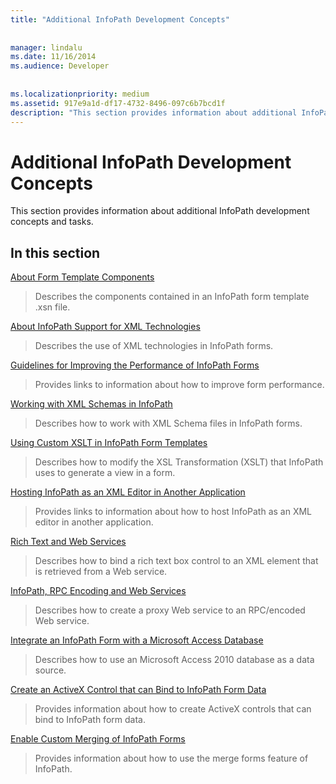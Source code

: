 ```yaml
---
title: "Additional InfoPath Development Concepts"
 
 
manager: lindalu
ms.date: 11/16/2014
ms.audience: Developer
 
 
ms.localizationpriority: medium
ms.assetid: 917e9a1d-df17-4732-8496-097c6b7bcd1f
description: "This section provides information about additional InfoPath development concepts and tasks."
---
```


# Additional InfoPath Development Concepts

This section provides information about additional InfoPath development concepts and tasks.
  
## In this section

[About Form Template Components](about-form-template-components.md)
  
> Describes the components contained in an InfoPath form template .xsn file.
    
[About InfoPath Support for XML Technologies](about-infopath-support-for-xml-technologies.md)
  
> Describes the use of XML technologies in InfoPath forms.
    
[Guidelines for Improving the Performance of InfoPath Forms](guidelines-for-improving-the-performance-of-infopath-forms.md)
  
> Provides links to information about how to improve form performance.
    
[Working with XML Schemas in InfoPath](working-with-xml-schemas-in-infopath.md)
  
> Describes how to work with XML Schema files in InfoPath forms.
    
[Using Custom XSLT in InfoPath Form Templates](using-custom-xslt-in-infopath-form-templates.md)
  
> Describes how to modify the XSL Transformation (XSLT) that InfoPath uses to generate a view in a form.
    
[Hosting InfoPath as an XML Editor in Another Application](hosting-infopath-as-an-xml-editor-in-another-application.md)
  
> Provides links to information about how to host InfoPath as an XML editor in another application.
    
[Rich Text and Web Services](rich-text-and-web-services.md)
  
> Describes how to bind a rich text box control to an XML element that is retrieved from a Web service.
    
[InfoPath, RPC Encoding and Web Services](infopath-rpc-encoding-and-web-services.md)
  
> Describes how to create a proxy Web service to an RPC/encoded Web service.
    
[Integrate an InfoPath Form with a Microsoft Access Database](integrate-an-infopath-form-with-a-microsoft-access-database.md)
  
> Describes how to use an Microsoft Access 2010 database as a data source.
    
[Create an ActiveX Control that can Bind to InfoPath Form Data](create-an-activex-control-that-can-bind-to-infopath-form-data.md)
  
> Provides information about how to create ActiveX controls that can bind to InfoPath form data.
    
[Enable Custom Merging of InfoPath Forms](enable-custom-merging-of-infopath-forms.md)
  
> Provides information about how to use the merge forms feature of InfoPath.
    

